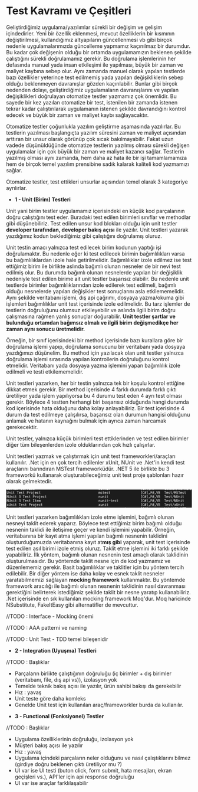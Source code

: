 # Test Kavramı ve Çeşitleri

Geliştirdiğimiz uygulama/yazılımlar sürekli bir değişim ve gelişim içindedirler. Yeni bir özellik eklenmesi, mevcut özelliklerin bir kısmının değiştirilmesi, kullandığımız altyapıların güncellenmesi vb gibi birçok nedenle uygulamalarımızda güncelleme yapmamız kaçınılmaz bir durumdur. Bu kadar çok değişenin olduğu bir ortamda uygulamamızın beklenen şekilde çalıştığını sürekli doğrulamamız gerekir. Bu doğrulama işlemlerinin her defasında manuel yada insan etkileşimi ile yapılması, büyük bir zaman ve maliyet kaybına sebep olur. Aynı zamanda manuel olarak yapılan testlerde bazı özellikler yeterince test edilmemiş yada yapılan değişikliklerin sebep olduğu beklenmeyen davranışlar gözden kaçırılabilir. Bunlar gibi birçok nedenden dolayı, geliştirdiğimiz uygulamaların davranışlarını ve yapılan değişiklikleri doğrulayan otomatize testler yazmamız çok önemlidir. Bu sayede bir kez yazılan otomatize bir test, istenilen bir zamanda istenen tekrar kadar çalıştırılarak uygulamanın istenen şekilde davrandığını kontrol edecek ve büyük bir zaman ve maliyet kaybı sağlayacaktır.

Otomatize testler çoğunlukla yazılım geliştirme aşamasında yazılırlar. Bu testlerin yazılması başlangıçta yazılım süresini zaman ve maliyet açısından arttıran bir unsur olarak görünüp çok sıcak bakılmayabilir. Fakat uzun vadede düşünüldüğünde otomatize testlerin yazılmış olması sürekli değişen uygulamalar için çok büyük bir zaman ve maliyet kazancı sağlar. Testlerin yazılmış olması aynı zamanda, hem daha az hata ile bir işi tamamlamamıza hem de birçok temel yazılım prensibine sadık kalarak kaliteli kod yazmamızı sağlar.

Otomatize testler, test ettikleri unsurlar açısından temel olarak 3 kategoriye ayrılırlar.

* **1 - Unit (Birim) Testleri**

Unit yani birim testler uygulamamız içerisindeki en küçük kod parçalarının doğru çalıştığını test eder. Buradaki test edilen birimleri sınıflar ve methodlar gibi düşünebiliriz. Test edilen unsur kod blokları olduğu için unit testler **developer tarafından, developer bakış açısı** ile yazılır. Unit testleri yazarak yazdığımız kodun beklediğimiz gibi çalıştığını doğrulamış oluruz.

Unit testin amacı yalnızca test edilecek birim kodunun yaptığı işi doğrulamaktır. Bu nedenle eğer ki test edilecek birimin bağımlılıkları varsa bu bağımlılıklardan izole hale getirilmelidir. Bağımlılıklar izole edilmez ise test ettiğimiz birim ile birlikte aslında bağımlı olunan nesneler de bir nevi test edilmiş olur. Bu durumda bağımlı olunan nesnelerde yapılan bir değişiklik nedeniyle test edilen birime ait unit testler başarısız olabilir. Bu nedenle unit testlerde birimler bağımlılıklarından izole edilerek test edilmeli, bağımlı olduğu nesnelerde yapılan değişikler test sonuçlarını asla etkilememelidir. Aynı şekilde veritabanı işlemi, dış api çağrımı, dosyaya yazma/okuma gibi işlemleri bağımlılıklar unit test içerisinde izole edilmelidir. Bu tarz işlemler de testlerin doğruluğunu olumsuz etkileyebilir ve aslında ilgili birim doğru çalışmasına rağmen yanlış sonuçlar doğurabilir. **Unit testler şartlar ve bulunduğu ortamdan bağımsız olmalı ve ilgili birim değişmedikçe her zaman aynı sonucu üretmelidir.**

Örneğin, bir sınıf içerisindeki bir method içerisinde bazı kurallara göre bir doğrulama işlemi yapıp, doğrulama sonucunu bir veritabanı yada dosyaya yazdığımızı düşünelim. Bu method için yazılacak olan unit testler yalnızca doğrulama işlemi sırasında yapılan kontrollerin doğruluğunu kontrol etmelidir. Veritabanı yada dosyaya yazma işlemini yapan bağımlılık izole edilmeli ve testi etkilememelidir.

Unit testleri yazarken, her bir testin yalnızca tek bir koşulu kontrol ettiğine dikkat etmek gerekir. Bir method içerisinde 4 farklı durumda farklı çıktı üretiliyor yada işlem yapılıyorsa bu 4 durumu test eden 4 ayrı test olması gerekir. Böylece 4 testten herhangi biri başarısız olduğunda hangi durumda kod içerisinde hata olduğunu daha kolay anlayabiliriz. Bir test içerisinde 4 durum da test edilmeye çalışılırsa, başarısız olan durumun hangisi olduğunu anlamak ve hatanın kaynağını bulmak için ayrıca zaman harcamak gerekecektir.

Unit testler, yalnızca küçük birimleri test ettiklerinden ve test edilen birimler diğer tüm bileşenlerden izole olduklarından çok hızlı çalışırlar. 

Unit testleri yazmak ve çalıştırmak için unit test frameworkleri/araçları kullanılır. .Net için en çok tercih edilenler xUnit, NUnit ve .Net'in kendi test araçlarını barındıran MSTest frameworküdür. .NET 5 ile birlikte bu 3 frameworkü kullanarak oluşturabileceğimiz unit test proje şablonları hazır olarak gelmektedir.

![Test Project Templates](images/testtemplates.png)

Unit testleri yazarken bağımlılıkları izole etme işlemini, bağımlı olunan nesneyi taklit ederek yaparız. Böylece test ettiğimiz birim bağımlı olduğu nesnenin taklidi ile iletişime geçer ve kendi işlemini yapabilir. Örneğin, veritabanına bir kayıt atma işlemi yapılan bağımlı nesnenin taklidini oluşturduğumuzda veritabanına kayıt at**mış gibi** yaparak, unit test içerisinde test edilen asıl birimi izole etmiş oluruz. Taklit etme işlemini iki farklı şekilde yapabiliriz. İlk yöntem, bağımlı olunan nesnenin test amaçlı olarak taklidinin oluşturulmasıdır. Bu yöntemde taklit nesne için de kod yazmamız ve düzenlememiz gerekir. Basit bağımlılıklar ve taklitler için bu yöntem tercih edilebilir. Bir diğer yöntem ise daha kolay ve esnek taklit nesneler yaratabilmemizi sağlayan **mocking framework** kullanmaktır. Bu yöntemde framework aracılığı ile bağımlı olunan nesnenin taklidinin nasıl davranması gerektiğini belirterek istediğimiz şekilde taklit bir nesne yaratıp kullanabiliriz. .Net içerisinde en sık kullanılan mocking framework Moq'dur. Moq haricinde NSubstitute, FakeItEasy gibi alternatifler de mevcuttur. 

//TODO : Interface - Mocking önemi

//TODO : AAA patterni ve naming

//TODO : Unit Test - TDD temel bileşenidir

* **2 - Integration (Uyuşma) Testleri**

//TODO : Başlıklar
- Parçaların birlikte çalıştığının doğruluğu (iç birimler + dış birimler (veritabanı, file, dış api vs)), izolasyon yok
- Temelde teknik bakış açısı ile yazılır, ürün sahibi bakışı da gerekebilir
- Hız : yavaş
- Unit teste göre daha komleks
- Genelde Unit test için kullanılan araç/frameworkler burda da kullanılır.

* **3 - Functional (Fonksiyonel) Testler**

//TODO : Başlıklar
- Uygulama özelliklerinin doğruluğu, izolasyon yok
- Müşteri bakış açısı ile yazılır
- Hız : yavaş
- Uygulama içindeki parçaların neler olduğunu ve nasıl çalıştıklarını bilmez (girdiye doğru beklenen çıktı üretiliyor mu ?)
- UI var ise UI testi (buton click, form submit, hata mesajları, ekran geçişleri vs.), API'ler için api response doğruluğu
- UI var ise araçlar farklılaşabilir

